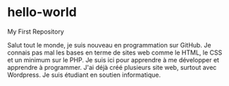 # hello-world
My First Repository


Salut tout le monde, je suis nouveau en programmation sur GitHub. Je connais pas mal les bases en terme de sites web comme le HTML, le CSS et un minimum sur le PHP. Je suis ici pour apprendre à me développer et apprendre à programmer. J'ai déjà créé plusieurs site web, surtout avec Wordpress. Je suis étudiant en soutien informatique. 
